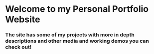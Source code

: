 # Welcome to my Personal Portfolio Website #
### The site has some of my projects with more in depth descriptions and other media and working demos you can check out! ###
